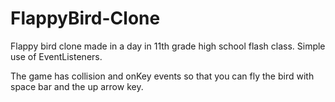 # FlappyBird-Clone
Flappy bird clone made in a day in 11th grade high school flash class. Simple use of EventListeners.

The game has collision and onKey events so that you can fly the bird with space bar and the up arrow key.
